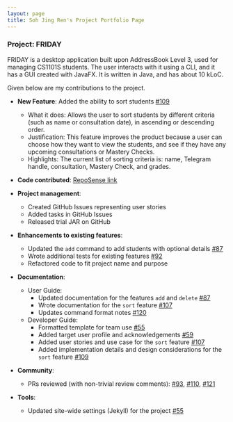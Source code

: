 ```yaml
---
layout: page
title: Soh Jing Ren's Project Portfolio Page
---
```


### Project: FRIDAY

FRIDAY is a desktop application built upon AddressBook Level 3, used for managing CS1101S students.
The user interacts with it using a CLI, and it has a GUI created with JavaFX. It is written in Java, and has about
10 kLoC.

Given below are my contributions to the project.

* **New Feature**: Added the ability to sort students [\#109](https://github.com/AY2223S1-CS2103T-W15-4/tp/pull/109)
  * What it does: Allows the user to sort students by different criteria (such as name or consultation date), in ascending or descending order.
  * Justification: This feature improves the product because a user can choose how they want to view the students, and see if they have any upcoming consultations or Mastery Checks.
  * Highlights: The current list of sorting criteria is: name, Telegram handle, consultation, Mastery Check, and grades.


* **Code contributed**: [RepoSense link](https://nus-cs2103-ay2223s1.github.io/tp-dashboard/?search=jorrdansoh&sort=groupTitle&sortWithin=title&timeframe=commit&mergegroup=&groupSelect=groupByRepos&breakdown=true&checkedFileTypes=docs~functional-code~test-code~other&since=2022-09-16&tabOpen=true&tabType=authorship&tabAuthor=jorrdansoh&tabRepo=AY2223S1-CS2103T-W15-4%2Ftp%5Bmaster%5D&authorshipIsMergeGroup=false&authorshipFileTypes=docs~functional-code~other&authorshipIsBinaryFileTypeChecked=false&authorshipIsIgnoredFilesChecked=false)

* **Project management**:
  * Created GitHub Issues representing user stories
  * Added tasks in GitHub Issues
  * Released trial JAR on GitHub

* **Enhancements to existing features**:
  * Updated the `add` command to add students with optional details [\#87](https://github.com/AY2223S1-CS2103T-W15-4/tp/pull/87)
  * Wrote additional tests for existing features [\#92](https://github.com/AY2223S1-CS2103T-W15-4/tp/pull/92)
  * Refactored code to fit project name and purpose

* **Documentation**:
  * User Guide:
    * Updated documentation for the features `add` and `delete` [\#87](https://github.com/AY2223S1-CS2103T-W15-4/tp/pull/87)
    * Wrote documentation for the `sort` feature [\#107](https://github.com/AY2223S1-CS2103T-W15-4/tp/pull/107)
    * Updates command format notes [\#120](https://github.com/AY2223S1-CS2103T-W15-4/tp/pull/120)
  * Developer Guide:
    * Formatted template for team use [\#55](https://github.com/AY2223S1-CS2103T-W15-4/tp/pull/55) 
    * Added target user profile and acknowledgements [\#59](https://github.com/AY2223S1-CS2103T-W15-4/tp/pull/59)
    * Added user stories and use case for the `sort` feature [\#107](https://github.com/AY2223S1-CS2103T-W15-4/tp/pull/107)
    * Added implementation details and design considerations for the `sort` feature [\#109](https://github.com/AY2223S1-CS2103T-W15-4/tp/pull/109)

* **Community**:
  * PRs reviewed (with non-trivial review comments): [\#93](https://github.com/AY2223S1-CS2103T-W15-4/tp/pull/93), [\#110](https://github.com/AY2223S1-CS2103T-W15-4/tp/pull/110), [\#121](https://github.com/AY2223S1-CS2103T-W15-4/tp/pull/121)

* **Tools**:
  * Updated site-wide settings (Jekyll) for the project [\#55](https://github.com/AY2223S1-CS2103T-W15-4/tp/pull/55)
